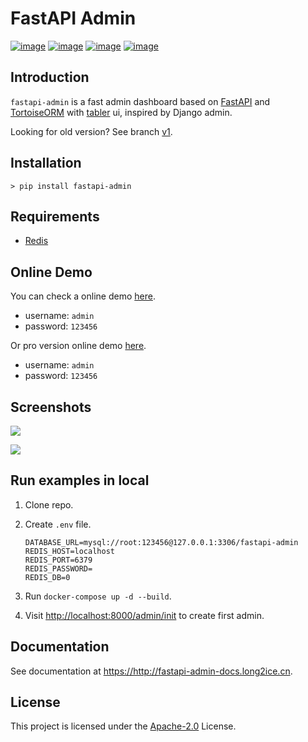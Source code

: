 # FastAPI Admin

[![image](https://img.shields.io/pypi/v/fastapi-admin.svg?style=flat)](https://pypi.python.org/pypi/fastapi-admin)
[![image](https://img.shields.io/github/license/fastapi-admin/fastapi-admin)](https://github.com/fastapi-admin/fastapi-admin)
[![image](https://github.com/fastapi-admin/fastapi-admin/workflows/gh-pages/badge.svg)](https://github.com/fastapi-admin/fastapi-admin/actions?query=workflow:gh-pages)
[![image](https://github.com/fastapi-admin/fastapi-admin/workflows/pypi/badge.svg)](https://github.com/fastapi-admin/fastapi-admin/actions?query=workflow:pypi)

## Introduction

`fastapi-admin` is a fast admin dashboard based on [FastAPI](https://github.com/tiangolo/fastapi)
and [TortoiseORM](https://github.com/tortoise/tortoise-orm/) with [tabler](https://github.com/tabler/tabler) ui,
inspired by Django admin.

Looking for old version? See branch [v1](https://github.com/fastapi-admin/fastapi-admin/tree/v1).

## Installation

```shell
> pip install fastapi-admin
```

## Requirements

- [Redis](https://redis.io)

## Online Demo

You can check a online demo [here](https://fastapi-admin.long2ice.cn/admin/login).

- username: `admin`
- password: `123456`

Or pro version online demo [here](https://fastapi-admin-pro.long2ice.cn/admin/login).

- username: `admin`
- password: `123456`

## Screenshots

![](https://raw.githubusercontent.com/fastapi-admin/fastapi-admin/dev/images/login.png)

![](https://raw.githubusercontent.com/fastapi-admin/fastapi-admin/dev/images/dashboard.png)

## Run examples in local

1. Clone repo.
2. Create `.env` file.

   ```dotenv
   DATABASE_URL=mysql://root:123456@127.0.0.1:3306/fastapi-admin
   REDIS_HOST=localhost
   REDIS_PORT=6379
   REDIS_PASSWORD=
   REDIS_DB=0
   ```

3. Run `docker-compose up -d --build`.
4. Visit <http://localhost:8000/admin/init> to create first admin.

## Documentation

See documentation at <https://http://fastapi-admin-docs.long2ice.cn>.

## License

This project is licensed under the
[Apache-2.0](https://github.com/fastapi-admin/fastapi-admin/blob/master/LICENSE)
License.
